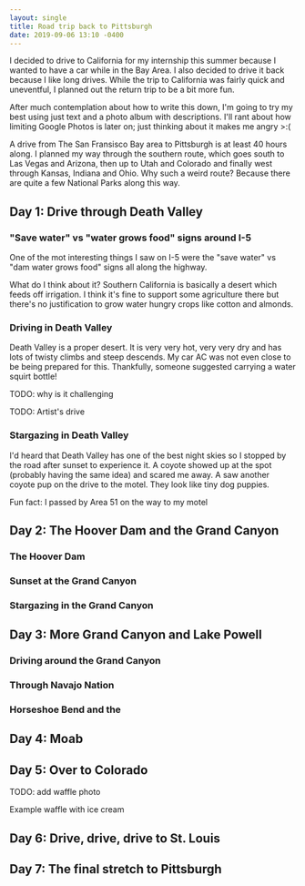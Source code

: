 ```yaml
---
layout: single
title: Road trip back to Pittsburgh
date: 2019-09-06 13:10 -0400
---
```


I decided to drive to California for my internship this summer because I wanted to have a car while in the Bay Area. I also decided to drive it back because I like long drives. While the trip to California was fairly quick and uneventful, I planned out the return trip to be a bit more fun.

After much contemplation about how to write this down, I'm going to try my best using just text and a photo album with descriptions. I'll rant about how limiting Google Photos is later on; just thinking about it makes me angry >:(

A drive from The San Fransisco Bay area to Pittsburgh is at least 40 hours along. I planned my way through the southern route, which goes south to Las Vegas and Arizona, then up to Utah and Colorado and finally west through Kansas, Indiana and Ohio. Why such a weird route? Because there are quite a few National Parks along this way. 

## Day 1: Drive through Death Valley

### "Save water" vs "water grows food" signs around I-5

One of the mot interesting things I saw on I-5 were the "save water" vs "dam water grows food" signs all along the highway.

What do I think about it? Southern California is basically a desert which feeds off irrigation. I think it's fine to support some agriculture there but there's no justification to grow water hungry crops like cotton and almonds.

### Driving in Death Valley

Death Valley is a proper desert.
It is very very hot, very very dry and has lots of twisty climbs and steep descends.
My car AC was not even close to be being prepared for this.
Thankfully, someone suggested carrying a water squirt bottle!

TODO: why is it challenging

TODO: Artist's drive


### Stargazing in Death Valley

I'd heard that Death Valley has one of the best night skies so I stopped by the road after sunset to experience it.
A coyote showed up at the spot (probably having the same idea) and scared me away.
A saw another coyote pup on the drive to the motel. They look like tiny dog puppies.

Fun fact: I passed by Area 51 on the way to my motel

## Day 2: The Hoover Dam and the Grand Canyon

### The Hoover Dam

### Sunset at the Grand Canyon

### Stargazing in the Grand Canyon

## Day 3: More Grand Canyon and Lake Powell

### Driving around the Grand Canyon

### Through Navajo Nation

### Horseshoe Bend and the 

## Day 4: Moab

## Day 5: Over to Colorado

TODO: add waffle photo

Example waffle with ice cream

## Day 6: Drive, drive, drive to St. Louis



## Day 7: The final stretch to Pittsburgh